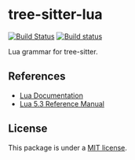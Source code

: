 # tree-sitter-lua

[![Build Status](https://travis-ci.org/Azganoth/tree-sitter-lua.svg?branch=master)](https://travis-ci.org/Azganoth/tree-sitter-lua)
[![Build status](https://ci.appveyor.com/api/projects/status/8rnu3n839orxosys/branch/master?svg=true)](https://ci.appveyor.com/project/Azganoth/tree-sitter-lua/branch/master)

Lua grammar for tree-sitter.

## References

- [Lua Documentation](https://www.lua.org/docs.html)
- [Lua 5.3 Reference Manual](https://www.lua.org/manual/5.3/)

## License

This package is under a [MIT license](https://github.com/Azganoth/tree-sitter-lua/blob/master/LICENSE.md).
